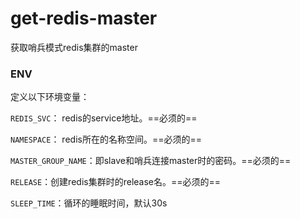 # get-redis-master

获取哨兵模式redis集群的master

### ENV

定义以下环境变量：

`REDIS_SVC`： redis的service地址。==必须的==

`NAMESPACE`： redis所在的名称空间。==必须的==

`MASTER_GROUP_NAME`：即slave和哨兵连接master时的密码。==必须的==

`RELEASE`：创建redis集群时的release名。==必须的==

`SLEEP_TIME`：循环的睡眠时间，默认30s